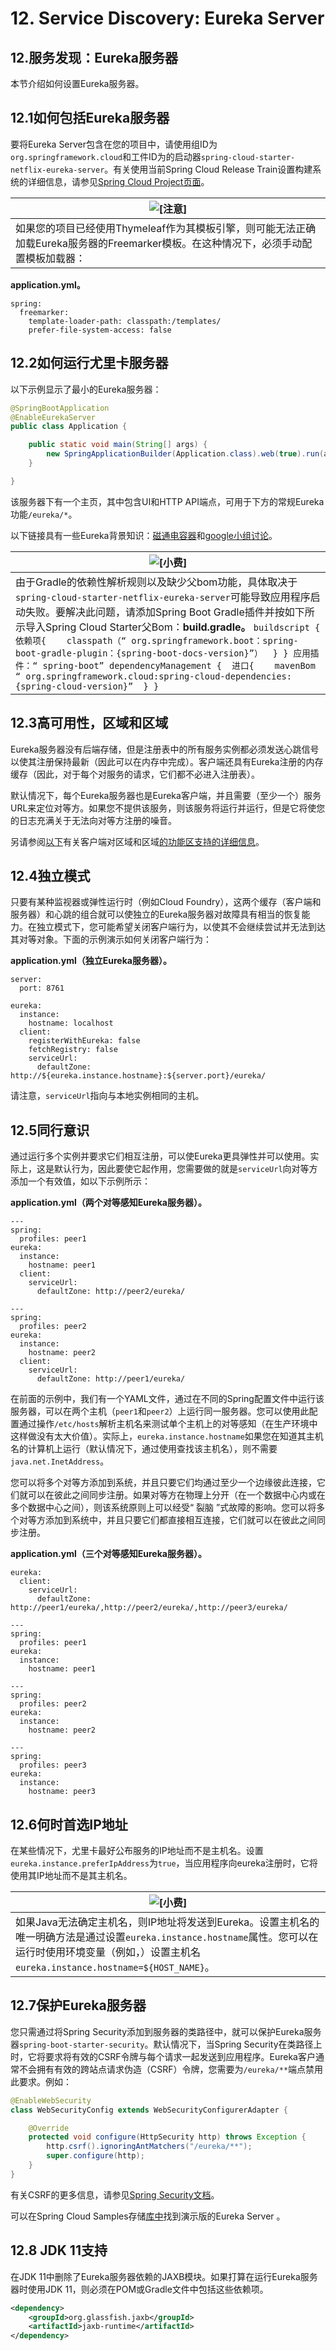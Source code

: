 # 12. Service Discovery: Eureka Server

## 12.服务发现：Eureka服务器

本节介绍如何设置Eureka服务器。

## 12.1如何包括Eureka服务器

要将Eureka Server包含在您的项目中，请使用组ID为`org.springframework.cloud`和工件ID为的启动器`spring-cloud-starter-netflix-eureka-server`。有关使用当前Spring Cloud Release Train设置构建系统的详细信息，请参见[Spring Cloud Project页面](https://projects.spring.io/spring-cloud/)。

| ![[注意]](https://cloud.spring.io/spring-cloud-static/Greenwich.SR3/multi/images/note.png) |
| ------------------------------------------------------------ |
| 如果您的项目已经使用Thymeleaf作为其模板引擎，则可能无法正确加载Eureka服务器的Freemarker模板。在这种情况下，必须手动配置模板加载器： |

**application.yml。** 

```properties
spring:
  freemarker:
    template-loader-path: classpath:/templates/
    prefer-file-system-access: false
```



## 12.2如何运行尤里卡服务器

以下示例显示了最小的Eureka服务器：

```java
@SpringBootApplication
@EnableEurekaServer
public class Application {

    public static void main(String[] args) {
        new SpringApplicationBuilder(Application.class).web(true).run(args);
    }

}
```

该服务器下有一个主页，其中包含UI和HTTP API端点，可用于下方的常规Eureka功能`/eureka/*`。

以下链接具有一些Eureka背景知识：[磁通电容器](https://github.com/cfregly/fluxcapacitor/wiki/NetflixOSS-FAQ#eureka-service-discovery-load-balancer)和[google小组讨论](https://groups.google.com/forum/?fromgroups#!topic/eureka_netflix/g3p2r7gHnN0)。

| ![[小费]](https://cloud.spring.io/spring-cloud-static/Greenwich.SR3/multi/images/tip.png) |
| ------------------------------------------------------------ |
| 由于Gradle的依赖性解析规则以及缺少父bom功能，具体取决于`spring-cloud-starter-netflix-eureka-server`可能导致应用程序启动失败。要解决此问题，请添加Spring Boot Gradle插件并按如下所示导入Spring Cloud Starter父Bom：**build.gradle。** `buildscript {  依赖项{    classpath（“ org.springframework.boot：spring-boot-gradle-plugin：{spring-boot-docs-version}”）  } } 应用插件：“ spring-boot” dependencyManagement {  进口{    mavenBom “ org.springframework.cloud:spring-cloud-dependencies:{spring-cloud-version}”  } }` |

## 12.3高可用性，区域和区域

Eureka服务器没有后端存储，但是注册表中的所有服务实例都必须发送心跳信号以使其注册保持最新（因此可以在内存中完成）。客户端还具有Eureka注册的内存缓存（因此，对于每个对服务的请求，它们都不必进入注册表）。

默认情况下，每个Eureka服务器也是Eureka客户端，并且需要（至少一个）服务URL来定位对等方。如果您不提供该服务，则该服务将运行并运行，但是它将使您的日志充满关于无法向对等方注册的噪音。

另请参阅[以下](https://cloud.spring.io/spring-cloud-static/Greenwich.SR3/multi/multi_spring-cloud-ribbon.html)有关客户端对区域和区域[的功能区支持的详细信息](https://cloud.spring.io/spring-cloud-static/Greenwich.SR3/multi/multi_spring-cloud-ribbon.html)。

## 12.4独立模式

只要有某种监视器或弹性运行时（例如Cloud Foundry），这两个缓存（客户端和服务器）和心跳的组合就可以使独立的Eureka服务器对故障具有相当的恢复能力。在独立模式下，您可能希望关闭客户端行为，以使其不会继续尝试并无法到达其对等对象。下面的示例演示如何关闭客户端行为：

**application.yml（独立Eureka服务器）。** 

```properties
server:
  port: 8761

eureka:
  instance:
    hostname: localhost
  client:
    registerWithEureka: false
    fetchRegistry: false
    serviceUrl:
      defaultZone: http://${eureka.instance.hostname}:${server.port}/eureka/
```



请注意，`serviceUrl`指向与本地实例相同的主机。

## 12.5同行意识

通过运行多个实例并要求它们相互注册，可以使Eureka更具弹性并可以使用。实际上，这是默认行为，因此要使它起作用，您需要做的就是`serviceUrl`向对等方添加一个有效值，如以下示例所示：

**application.yml（两个对等感知Eureka服务器）。** 

```properties
---
spring:
  profiles: peer1
eureka:
  instance:
    hostname: peer1
  client:
    serviceUrl:
      defaultZone: http://peer2/eureka/

---
spring:
  profiles: peer2
eureka:
  instance:
    hostname: peer2
  client:
    serviceUrl:
      defaultZone: http://peer1/eureka/
```



在前面的示例中，我们有一个YAML文件，通过在不同的Spring配置文件中运行该服务器，可以在两个主机（`peer1`和`peer2`）上运行同一服务器。您可以使用此配置通过操作`/etc/hosts`解析主机名来测试单个主机上的对等感知（在生产环境中这样做没有太大价值）。实际上，`eureka.instance.hostname`如果您在知道其主机名的计算机上运行（默认情况下，通过使用查找该主机名），则不需要`java.net.InetAddress`。

您可以将多个对等方添加到系统，并且只要它们均通过至少一个边缘彼此连接，它们就可以在彼此之间同步注册。如果对等方在物理上分开（在一个数据中心内或在多个数据中心之间），则该系统原则上可以经受“ 裂脑 ”式故障的影响。您可以将多个对等方添加到系统中，并且只要它们都直接相互连接，它们就可以在彼此之间同步注册。

**application.yml（三个对等感知Eureka服务器）。** 

```properties
eureka:
  client:
    serviceUrl:
      defaultZone: http://peer1/eureka/,http://peer2/eureka/,http://peer3/eureka/

---
spring:
  profiles: peer1
eureka:
  instance:
    hostname: peer1

---
spring:
  profiles: peer2
eureka:
  instance:
    hostname: peer2

---
spring:
  profiles: peer3
eureka:
  instance:
    hostname: peer3
```



## 12.6何时首选IP地址

在某些情况下，尤里卡最好公布服务的IP地址而不是主机名。设置`eureka.instance.preferIpAddress`为`true`，当应用程序向eureka注册时，它将使用其IP地址而不是其主机名。

| ![[小费]](https://cloud.spring.io/spring-cloud-static/Greenwich.SR3/multi/images/tip.png) |
| ------------------------------------------------------------ |
| 如果Java无法确定主机名，则IP地址将发送到Eureka。设置主机名的唯一明确方法是通过设置`eureka.instance.hostname`属性。您可以在运行时使用环境变量（例如，）设置主机名`eureka.instance.hostname=${HOST_NAME}`。 |

## 12.7保护Eureka服务器

您只需通过将Spring Security添加到服务器的类路径中，就可以保护Eureka服务器`spring-boot-starter-security`。默认情况下，当Spring Security在类路径上时，它将要求将有效的CSRF令牌与每个请求一起发送到应用程序。Eureka客户通常不会拥有有效的跨站点请求伪造（CSRF）令牌，您需要为`/eureka/**`端点禁用此要求。例如：

```java
@EnableWebSecurity
class WebSecurityConfig extends WebSecurityConfigurerAdapter {

    @Override
    protected void configure(HttpSecurity http) throws Exception {
        http.csrf().ignoringAntMatchers("/eureka/**");
        super.configure(http);
    }
}
```

有关CSRF的更多信息，请参见[Spring Security文档](https://docs.spring.io/spring-security/site/docs/current/reference/htmlsingle/#csrf)。

可以在Spring Cloud Samples存储[库中](https://github.com/spring-cloud-samples/eureka/tree/Eureka-With-Security)找到演示版的Eureka Server 。

## 12.8 JDK 11支持

在JDK 11中删除了Eureka服务器依赖的JAXB模块。如果打算在运行Eureka服务器时使用JDK 11，则必须在POM或Gradle文件中包括这些依赖项。

```xml
<dependency>
	<groupId>org.glassfish.jaxb</groupId>
	<artifactId>jaxb-runtime</artifactId>
</dependency>
```